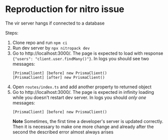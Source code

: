 # Reproduction for nitro issue

The vir server hangs if connected to a database

Steps:
1. Clone repo and run `npm ci`
2. Run dev server by `npx nitropack dev`
3. Go to http://localhost:3000/. The page is expected to load with response `{"users": "client.user.findMany()"}`. In logs you should see two messages:
   ```
   [PrismaClient] [before] new PrismaClient()
   [PrismaClient] [after] new PrismaClient()
   ```
5. Open `routes/index.ts` and add another property to returned object
6. Go to http://localhost:3000/. The page is expected in infinity loading while you doesn't restart dev server. In logs you should _only one_ messages:
   ```
   [PrismaClient] [before] new PrismaClient()
   ```
   **Note** 
   Sometimes, the first time a developer's server is updated correctly. Then it is necessary to make one more change and already after the second the described error almost always arises
   
